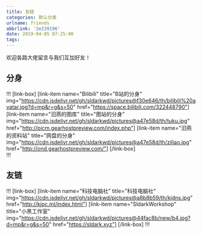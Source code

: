 ```yaml
---
title: 友链
categories: 默认分类
urlname: friends
abbrlink: '2e239196'
date: 2019-04-05 07:25:00
tags:
---
```

<!--markdown-->欢迎各路大佬留言与我们互加好友！

## 分身
!!!
[link-box]
[link-item name="Bilibili" title="B站的分身" img="https://cdn.jsdelivr.net/gh/sldarkwd/pictures@f30e646/th/bilibili%20avatar.jpg?d=mp&r=g&s=50" href="https://space.bilibili.com/322448790"]
[link-item name="汩燕的图库" title="图站的分身" img="https://cdn.jsdelivr.net/gh/sldarkwd/pictures@a47e58d/th/tuku.jpg" href="http://picm.gearhostpreview.com/index.php"]
[link-item name="汩燕的资料站" title="网盘的分身" img="https://cdn.jsdelivr.net/gh/sldarkwd/pictures@a47e58d/th/ziliao.jpg" href="http://ond.gearhostpreview.com/"]
[/link-box]  
!!!
## 友链
!!!
[link-box]
[link-item name="科技电脑社" title="科技电脑社" img="https://cdn.jsdelivr.net/gh/sldarkwd/pictures@a8b8b59/th/kjdns.jpg" href="http://kjpc.ml/index.html"]
[link-item name="SldarkWorkshop" title="小黑工作室" img="https://cdn.jsdelivr.net/gh/sldarkwd/pictures@44fac8b/new/b4.jpg?d=mp&r=g&s=50" href="https://sldark.xyz"]
[/link-box]
!!!